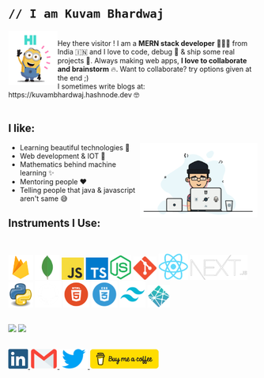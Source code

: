 <h1><code>// I am Kuvam Bhardwaj</code></h1>
<img src='gif/hello.gif' height='110' align='left'>
<br />
Hey there visitor !
I am a <b>MERN stack developer</b> 👨🏻‍💻 from India 🇮🇳 and I love to code, debug 🐞 & ship some real projects 🚀. Always making web apps, <b>I love to collaborate and brainstorm</b> 🔥. Want to collaborate? try options given at the end ;)<br />
I sometimes write blogs at: https://kuvambhardwaj.hashnode.dev 🤓
</b><br /><br />

<h2><b>I like:</b></h2>
<img align='right' src='gif/cool.gif' height='150' />
<ul>
    <li>Learning beautiful technologies 🥰</li>
    <li>Web development & IOT 🚀</li>
    <li>Mathematics behind machine learning ✨</li>
    <li>Mentoring people ❤️</li>
    <li>Telling people that java & javascript aren't same 😅</li>
</ul>

<h2><b>Instruments I Use:</b></h2><br />

<img
    src='images/firebase.png'
    height='50'
/>
<img
    src='images/mongo.webp'
    height='50'
/>
<img
    src='images/js.jpeg'
    height='45'
/>
<img
    src='images/typescript.png'
    height='45'
/>
<img
    src='images/node.png'
    height='50'
/>
<img
    src='images/git.png'
    height='47'
/>
<img
    src='images/react.png'
    height='53'
/>
<img
    src='images/next.png'
    height='50'
/>
<img
    src='images/python.png'
    height='50'
/>
<img
    src='images/github.png'
    height='53'
/>
<img
    src='images/html.webp'
    height='53'
/>
<img
    src='images/css.webp'
    height='53'
/>
<img
    src='images/tailwind.png'
    height='53'
/>
<img
    src='images/netlify.png'
    height='45'
/>
<br /><br />

[<img height='165' src='https://github-readme-stats.vercel.app/api?username=kuvamdazeus&theme=dracula' />]()   [<img src='https://github-readme-stats.vercel.app/api/top-langs/?username=kuvamdazeus&theme=dracula&layout=compact' />]()<br /><br />


[
    <img
        src='images/linkedin-logo-copy.png' height='40'
    />
](https://www.linkedin.com/in/kuvam-bhardwaj-8007161ba/)
[
    <img
        src='images/gmail.png' height='40'
    />
](mailto:kuvambhardwaj0529@gmail.com)
[
    <img
        src='images/twitter.png' height='40'
    />
](https://twitter.com/BhardwajKuvam)
[
    <img
        src='images/coffee.png' height='40'
    />
](https://www.buymeacoffee.com/kuvam)
